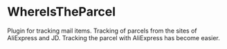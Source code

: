 # WhereIsTheParcel
Plugin for tracking mail items. Tracking of parcels from the sites of AliExpress and JD. Tracking the parcel with AliExpress has become easier.
